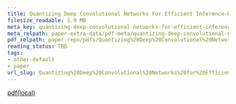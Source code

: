 ```yaml
---
title: Quantizing Deep Convolutional Networks For Efficient Inference-Keynote
filesize_readable: 1.9 MB
meta_key: quantizing-deep-convolutional-networks-for-efficient-inference-keynote
meta_relpath: paper-extra-data/pdf-meta/quantizing-deep-convolutional-networks-for-efficient-inference-keynote.yaml
pdf_relpath: paper-repo/pdfs/Quantizing%20Deep%20Convolutional%20Networks%20for%20Efficient%20Inference-keynote.pdf
reading_status: TBD
tags:
- other-default
- paper
url_slug: Quantizing%20Deep%20Convolutional%20Networks%20for%20Efficient%20Inference-keynote
---
```


[pdf(local)](../../paper-repo/pdfs/Quantizing%20Deep%20Convolutional%20Networks%20for%20Efficient%20Inference-keynote.pdf)
